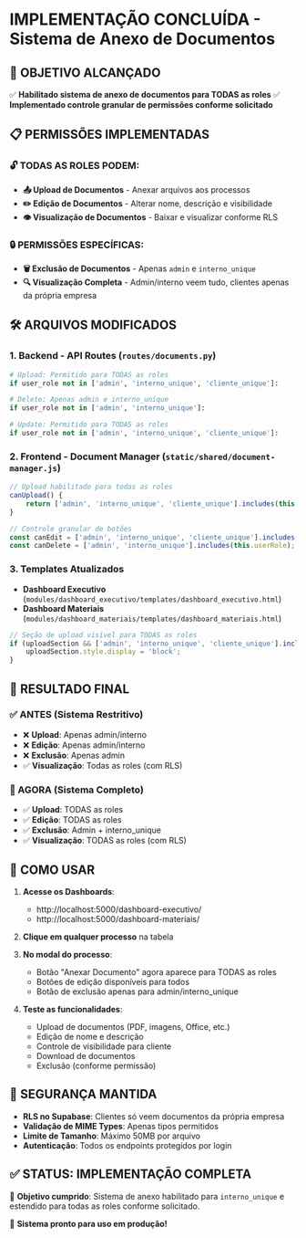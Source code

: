# IMPLEMENTAÇÃO CONCLUÍDA - Sistema de Anexo de Documentos

## 🎯 OBJETIVO ALCANÇADO
✅ **Habilitado sistema de anexo de documentos para TODAS as roles**
✅ **Implementado controle granular de permissões conforme solicitado**

## 📋 PERMISSÕES IMPLEMENTADAS

### 🔓 TODAS AS ROLES PODEM:
- **📤 Upload de Documentos** - Anexar arquivos aos processos
- **✏️ Edição de Documentos** - Alterar nome, descrição e visibilidade
- **👁️ Visualização de Documentos** - Baixar e visualizar conforme RLS

### 🔒 PERMISSÕES ESPECÍFICAS:
- **🗑️ Exclusão de Documentos** - Apenas `admin` e `interno_unique`
- **🔍 Visualização Completa** - Admin/interno veem tudo, clientes apenas da própria empresa

## 🛠️ ARQUIVOS MODIFICADOS

### 1. Backend - API Routes (`routes/documents.py`)
```python
# Upload: Permitido para TODAS as roles
if user_role not in ['admin', 'interno_unique', 'cliente_unique']:

# Delete: Apenas admin e interno_unique  
if user_role not in ['admin', 'interno_unique']:

# Update: Permitido para TODAS as roles
if user_role not in ['admin', 'interno_unique', 'cliente_unique']:
```

### 2. Frontend - Document Manager (`static/shared/document-manager.js`)
```javascript
// Upload habilitado para todas as roles
canUpload() {
    return ['admin', 'interno_unique', 'cliente_unique'].includes(this.userRole);
}

// Controle granular de botões
const canEdit = ['admin', 'interno_unique', 'cliente_unique'].includes(this.userRole);
const canDelete = ['admin', 'interno_unique'].includes(this.userRole);
```

### 3. Templates Atualizados
- **Dashboard Executivo** (`modules/dashboard_executivo/templates/dashboard_executivo.html`)
- **Dashboard Materiais** (`modules/dashboard_materiais/templates/dashboard_materiais.html`)

```javascript
// Seção de upload visível para TODAS as roles
if (uploadSection && ['admin', 'interno_unique', 'cliente_unique'].includes(userRole)) {
    uploadSection.style.display = 'block';
}
```

## 🎉 RESULTADO FINAL

### ✅ ANTES (Sistema Restritivo)
- ❌ **Upload**: Apenas admin/interno
- ❌ **Edição**: Apenas admin/interno  
- ❌ **Exclusão**: Apenas admin
- ✅ **Visualização**: Todas as roles (com RLS)

### 🚀 AGORA (Sistema Completo)
- ✅ **Upload**: TODAS as roles
- ✅ **Edição**: TODAS as roles
- ✅ **Exclusão**: Admin + interno_unique
- ✅ **Visualização**: TODAS as roles (com RLS)

## 📱 COMO USAR

1. **Acesse os Dashboards**:
   - http://localhost:5000/dashboard-executivo/
   - http://localhost:5000/dashboard-materiais/

2. **Clique em qualquer processo** na tabela

3. **No modal do processo**:
   - Botão "Anexar Documento" agora aparece para TODAS as roles
   - Botões de edição disponíveis para todos
   - Botão de exclusão apenas para admin/interno_unique

4. **Teste as funcionalidades**:
   - Upload de documentos (PDF, imagens, Office, etc.)
   - Edição de nome e descrição
   - Controle de visibilidade para cliente
   - Download de documentos
   - Exclusão (conforme permissão)

## 🔐 SEGURANÇA MANTIDA

- **RLS no Supabase**: Clientes só veem documentos da própria empresa
- **Validação de MIME Types**: Apenas tipos permitidos
- **Limite de Tamanho**: Máximo 50MB por arquivo
- **Autenticação**: Todos os endpoints protegidos por login

## ✅ STATUS: IMPLEMENTAÇÃO COMPLETA

🎯 **Objetivo cumprido**: Sistema de anexo habilitado para `interno_unique` e estendido para todas as roles conforme solicitado.

🚀 **Sistema pronto para uso em produção!**
